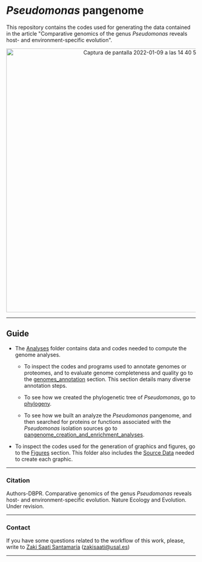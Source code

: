 # _Pseudomonas_ pangenome
This repository contains the codes used for generating the data contained in the article "Comparative genomics of the genus _Pseudomonas_ reveals host- and environment-specific evolution".

<p align="center">
  <img width="700" alt="Captura de pantalla 2022-01-09 a las 14 40 51" src="https://user-images.githubusercontent.com/50806485/148684683-ac4fd96c-f493-4be9-9ee5-5e48caa6039a.png">


---
## Guide
- The [Analyses](./analyses/) folder contains data and codes needed to compute the genome analyses.
  
  - To inspect the codes and programs used to annotate genomes or proteomes, and to evaluate genome completeness and quality go to the [genomes_annotation](./analyses/genomes_annotation.md) section. This section details many diverse annotation steps.

  - To see how we created the phylogenetic tree of _Pseudomonas_, go to [phylogeny](./analyses/phylogeny.md).

  - To see how we built an analyze the _Pseudomonas_ pangenome, and then searched for proteins or functions associated with the _Pseudomonas_ isolation sources go to [pangenome_creation_and_enrichment_analyses](./analyses/pangenome_creation_and_enrichment_analyses.md). 

- To inspect the codes used for the generation of graphics and figures, go to the [Figures](./Figures/figures.md) section. This folder also includes the [Source Data](./Figures/Source_data) needed to create each graphic.

---

### Citation
Authors-DBPR. Comparative genomics of the genus _Pseudomonas_ reveals host- and environment-specific evolution. Nature Ecology and Evolution. Under revision.

---

### Contact

If you have some questions related to the workflow of this work, please, write to [Zaki Saati Santamaría](https://www.researchgate.net/profile/Zaki-Saati-Santamaria)  (zakisaati@usal.es)

----
